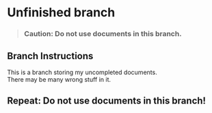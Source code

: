 # Unfinished branch

> ### Caution: Do not use documents in this branch.



## Branch Instructions

This is a branch storing my uncompleted documents.  
There may be many wrong stuff in it.



## Repeat: Do not use documents in this branch!

